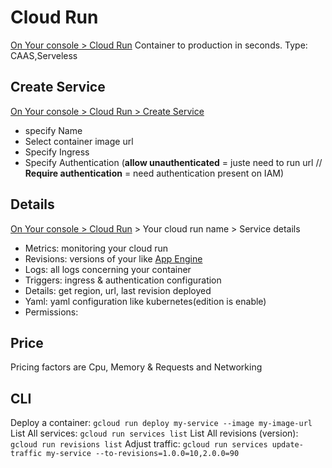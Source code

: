 # Cloud Run
[On Your console > Cloud Run](https://console.cloud.google.com/run)
Container to production in seconds. Type: CAAS,Serveless
## Create Service
[On Your console > Cloud Run > Create Service](https://console.cloud.google.com/run)
- specify Name
- Select container image url
- Specify Ingress
- Specify Authentication (**allow unauthenticated** = juste need to run url // **Require authentication** = need authentication present on IAM)
## Details
[On Your console > Cloud Run](https://console.cloud.google.com/run) > Your cloud run name > Service details
- Metrics: monitoring your cloud run
- Revisions: versions of your like [App Engine](app_engine.md#version)
- Logs: all logs concerning your container
- Triggers: ingress & authentication configuration
- Details: get region, url, last revision deployed
- Yaml: yaml configuration like kubernetes(edition is enable)
- Permissions: 
## Price
Pricing factors  are Cpu, Memory & Requests and Networking
## CLI
Deploy a container: `gcloud run deploy my-service --image my-image-url`
List All services: `gcloud run services list`
List All revisions (version): `gcloud run revisions list`
Adjust traffic: `gcloud run services update-traffic my-service --to-revisions=1.0.0=10,2.0.0=90`